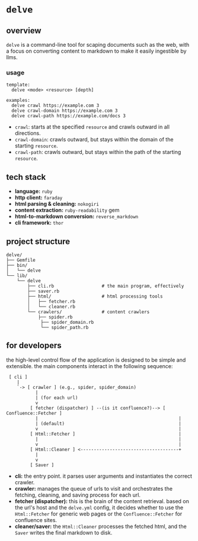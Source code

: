 # `delve`

## overview

`delve` is a command-line tool for scaping documents such as the web, with a
focus on converting content to markdown to make it easily ingestible by llms.

### usage

```
template:
  delve <mode> <resource> [depth]

examples:
  delve crawl https://example.com 3
  delve crawl-domain https://example.com 3
  delve crawl-path https://example.com/docs 3
```

* `crawl`: starts at the specified `resource` and crawls outward in all
  directions.
* `crawl-domain`: crawls outward, but stays within the domain of the
  starting `resource`.
* `crawl-path`: crawls outward, but stays within the path of the starting
  `resource`.

## tech stack

- **language:** `ruby`
- **http client:** `faraday`
- **html parsing & cleaning:** `nokogiri`
- **content extraction:** `ruby-readability` gem
- **html-to-markdown conversion:** `reverse_markdown`
- **cli framework:** `thor`

## project structure

```
delve/
├── Gemfile
├── bin/
│   └── delve
└── lib/
    └── delve
        ├── cli.rb                  # the main program, effectively
        ├── saver.rb
        ├── html/                   # html processing tools
        │   ├── fetcher.rb
        │   └── cleaner.rb
        └── crawlers/               # content crawlers
            ├── spider.rb
             ├── spider_domain.rb
             └── spider_path.rb
```

## for developers

the high-level control flow of the application is designed to be simple and
extensible. the main components interact in the following sequence:

```ascii
 [ cli ]
    |
    `-> [ crawler ] (e.g., spider, spider_domain)
           |
           | (for each url)
           v
         [ fetcher (dispatcher) ] --(is it confluence?)--> [ Confluence::Fetcher ]
           |                                                     |
           | (default)                                           |
           v                                                     |
         [ Html::Fetcher ]                                       |
           |                                                     |
           v                                                     |
         [ Html::Cleaner ] <-------------------------------------+
           |
           v
         [ Saver ]
```

- **cli:** the entry point. it parses user arguments and instantiates the
  correct crawler.
- **crawler:** manages the queue of urls to visit and orchestrates the fetching,
  cleaning, and saving process for each url.
- **fetcher (dispatcher):** this is the brain of the content retrieval. based on
  the url's host and the `delve.yml` config, it decides whether to use the
  `Html::Fetcher` for generic web pages or the `Confluence::Fetcher` for
  confluence sites.
- **cleaner/saver:** the `Html::Cleaner` processes the fetched html, and the
  `Saver` writes the final markdown to disk.
